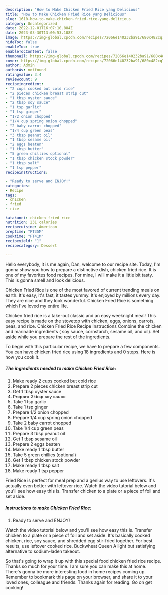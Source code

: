 ```yaml
---
description: "How to Make Chicken Fried Rice yang Delicious"
title: "How to Make Chicken Fried Rice yang Delicious"
slug: 1610-how-to-make-chicken-fried-rice-yang-delicious
category: Uncategorized
date: 2022-12-01T16:07:10.884Z
date: 2023-03-30T13:00:53.108Z
image: https://img-global.cpcdn.com/recipes/72066e140232ba91/680x482cq70/chicken-fried-rice-recipe-main-photo.jpg
hideToc: false
enableToc: true
enableTocContent: false
thumbnail: https://img-global.cpcdn.com/recipes/72066e140232ba91/680x482cq70/chicken-fried-rice-recipe-main-photo.jpg
cover: https://img-global.cpcdn.com/recipes/72066e140232ba91/680x482cq70/chicken-fried-rice-recipe-main-photo.jpg
author: Admin
authorAv: notfound
ratingvalue: 3.4
reviewcount: 9
recipeingredient:
- "2 cups cooked but cold rice"
- "2 pieces chicken breast strip cut"
- "1 tbsp oyster sauce"
- "2 tbsp soy sauce"
- "1 tsp garlic"
- "1 tsp ginger"
- "1/2 onion chopped"
- "1/4 cup spring onion chopped"
- "2 baby carrot chopped"
- "1/4 cup green peas"
- "3 tbsp peanut oil"
- "1 tbsp sesame oil"
- "2 eggs beaten"
- "1 tbsp butter"
- "5 green chillies optional"
- "1 tbsp chicken stock powder"
- "1 tbsp salt"
- "1 tsp pepper"
recipeinstructions:

- "Ready to serve and ENJOY!"
categories:
- Recipe
tags:
- chicken
- fried
- rice

katakunci: chicken fried rice 
nutrition: 231 calories
recipecuisine: American
preptime: "PT35M"
cooktime: "PT41M"
recipeyield: "1"
recipecategory: Dessert

---
```



Hello everybody, it is me again, Dan, welcome to our recipe site. Today, I'm gonna show you how to prepare a distinctive dish, chicken fried rice. It is one of my favorites food recipes. For mine, I will make it a little bit tasty. This is gonna smell and look delicious.

Chicken Fried Rice is one of the most favored of current trending meals on earth. It's easy, it's fast, it tastes yummy. It's enjoyed by millions every day. They are nice and they look wonderful. Chicken Fried Rice is something which I've loved my entire life.

Chicken fried rice is a take-out classic and an easy weeknight meal! This easy recipe is made on the stovetop with chicken, eggs, onions, carrots, peas, and rice. Chicken Fried Rice Recipe Instructions Combine the chicken and marinade ingredients ( soy sauce, cornstarch, sesame oil, and oil). Set aside while you prepare the rest of the ingredients.


To begin with this particular recipe, we have to prepare a few components. You can have chicken fried rice using 18 ingredients and 0 steps. Here is how you cook it.

<!--inarticleads1-->

##### The ingredients needed to make Chicken Fried Rice:

1. Make ready 2 cups cooked but cold rice
1. Prepare 2 pieces chicken breast strip cut
1. Get 1 tbsp oyster sauce
1. Prepare 2 tbsp soy sauce
1. Take 1 tsp garlic
1. Take 1 tsp ginger
1. Prepare 1/2 onion chopped
1. Prepare 1/4 cup spring onion chopped
1. Take 2 baby carrot chopped
1. Take 1/4 cup green peas
1. Prepare 3 tbsp peanut oil
1. Get 1 tbsp sesame oil
1. Prepare 2 eggs beaten
1. Make ready 1 tbsp butter
1. Take 5 green chillies (optional)
1. Get 1 tbsp chicken stock powder
1. Make ready 1 tbsp salt
1. Make ready 1 tsp pepper


Fried Rice is perfect for meal prep and a genius way to use leftovers. It&#39;s actually even better with leftover rice. Watch the video tutorial below and you&#39;ll see how easy this is. Transfer chicken to a plate or a piece of foil and set aside. 

<!--inarticleads2-->

##### Instructions to make Chicken Fried Rice:


1. Ready to serve and ENJOY!

Watch the video tutorial below and you&#39;ll see how easy this is. Transfer chicken to a plate or a piece of foil and set aside. It&#39;s basically cooked chicken, rice, soy sauce, and shredded egg stir-fried together. For best results, use leftover cooked rice. Buckwheat Queen A light but satisfying alternative to sodium-laden takeout. 

So that's going to wrap it up with this special food chicken fried rice recipe. Thanks so much for your time. I am sure you can make this at home. There's gonna be more interesting food in home recipes coming up. Remember to bookmark this page on your browser, and share it to your loved ones, colleague and friends. Thanks again for reading. Go on get cooking!
